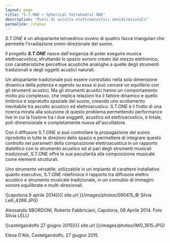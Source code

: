 ```yaml
---
layout: page
title: "S.T.ONE • Spherical Tetrahedral ONE"
description: "Punti di ascolto elettroacustici omnidirezionali"
permalink: /stone/
---
```


*S.T.ONE* è un altoparlante tetraedrico ovvero di quattro facce triangolari che permette l'irradiazione omini-direzionale del suono.

Il progetto ***S.T.ONE*** nasce dall'esigenza di poter eseguire musica elettroacustica, sfruttando lo spazio sonoro creato dal mezzo elettronico, con caratteristiche percettive acustiche analoghe a quelle degli strumenti tradizionali e degli oggetti acustici naturali.

Un altoparlante tradizionale può essere controllato nella sola dimensione dinamica della potenza e agendo su essa si può cercare un equilibrio con gli strumenti acustici. Ma gli strumenti acustici hanno un comportamento molto più complesso, che implica relazioni tra il fattore dinamico e quello timbrico e sopratutto spaziale del suono, creando uno scollamento inevitabile tra ascolto acustico ed elettroacustico. S.T.ONE è il frutto di una ricerca mirata alla soluzione di questo problema permettendo performance live in cui la fusione tra i due soggetti, acustico ed elettroacustico, è totale, poli-dimensionale  e completamente nuova all'ascoltatore.

Con il diffusore S.T.ONE si può controllare la propagazione del suono riprodotto in tutte le direzioni dello spazio e permettere di integrare questo controllo nei parametri della composizione elettroacustica in un rapporto dialettico con lo strumento acustico ed al pari degli strumenti musicali tradizionali, S.T.ONE offre le sue peculiarità alla composizione musicale come elementi strutturali.

Uno strumento versatile, utilizzabile in un impianto di carattere installativo quanto esecutivo, S.T.ONE ridefinisce il rapporto tra diffusore elettro acustico e strumento musicale tradizionale, in un connubio di immagini sonore equilibrate e multi-direzionali.

![capolona 9 aprile 2014]({{ site.url }}/images/photos/090415_© Silvia Lelli_4289.JPG)
<figcaption>Alessando SBORDONI, Roberto Fabbriciani, Capolona, 09 Aprile 2014. Foto Silvia LELLI</figcaption>

![castelgandolfo 27 giugno 2015]({{ site.url }}/images/photos/IMG_1615.JPG)
<figcaption>Elena D'Alò, Castelgandolfo, 27 giugno 2015</figcaption>
